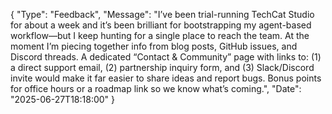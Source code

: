 {
  "Type": "Feedback",
  "Message": "I’ve been trial-running TechCat Studio for about a week and it’s been brilliant for bootstrapping my agent-based workflow—but I keep hunting for a single place to reach the team. At the moment I’m piecing together info from blog posts, GitHub issues, and Discord threads. A dedicated “Contact & Community” page with links to: (1) a direct support email, (2) partnership inquiry form, and (3) Slack/Discord invite would make it far easier to share ideas and report bugs. Bonus points for office hours or a roadmap link so we know what’s coming.",
  "Date": "2025-06-27T18:18:00"
}
